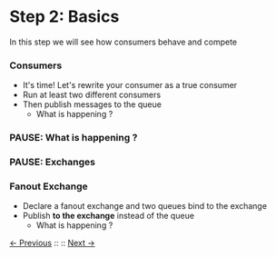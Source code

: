 # Step 2: Basics

In this step we will see how consumers behave and compete

### Consumers

 * It's time! Let's rewrite your consumer as a true consumer
 * Run at least two different consumers
 * Then publish messages to the queue
    * What is happening ?

### PAUSE: What is happening ?

### PAUSE: Exchanges

### Fanout Exchange

 * Declare a fanout exchange and two queues bind to the exchange
 * Publish **to the exchange** instead of the queue
    * What is happening ?

[<- Previous](/step1_hello_world/README.md) ::  :: [Next ->](/step3_routing/README.md)